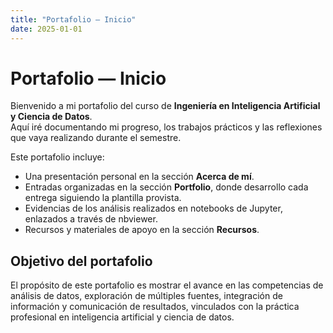 ```yaml
---
title: "Portafolio — Inicio"
date: 2025-01-01
---
```


# Portafolio — Inicio

Bienvenido a mi portafolio del curso de **Ingeniería en Inteligencia Artificial y Ciencia de Datos**.  
Aquí iré documentando mi progreso, los trabajos prácticos y las reflexiones que vaya realizando durante el semestre.

Este portafolio incluye:

- Una presentación personal en la sección **Acerca de mí**.  
- Entradas organizadas en la sección **Portfolio**, donde desarrollo cada entrega siguiendo la plantilla provista.  
- Evidencias de los análisis realizados en notebooks de Jupyter, enlazados a través de nbviewer.  
- Recursos y materiales de apoyo en la sección **Recursos**.  

## Objetivo del portafolio
El propósito de este portafolio es mostrar el avance en las competencias de análisis de datos, exploración de múltiples fuentes, integración de información y comunicación de resultados, vinculados con la práctica profesional en inteligencia artificial y ciencia de datos.
